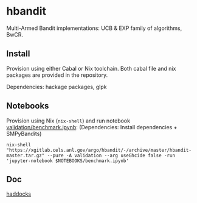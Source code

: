 # hbandit

Multi-Armed Bandit implementations: UCB & EXP family of algorithms, BwCR.

## Install

Provision using either Cabal or Nix toolchain. Both cabal file and nix packages
are provided in the repository.

Dependencies: hackage packages, glpk

## Notebooks

Provision using Nix (`nix-shell`) and run notebook
[validation/benchmark.ipynb](validation/benchmark.ipynb):
(Dependencies: Install dependencies + SMPyBandits)

```
nix-shell "https://xgitlab.cels.anl.gov/argo/hbandit/-/archive/master/hbandit-master.tar.gz" --pure -A validation --arg useGhcide false -run 'jupyter-notebook $NOTEBOOKS/benchmark.ipynb'
```
 

## Doc

[haddocks](https://hbandit.readthedocs.io/en/latest/_static/haddocks/)

